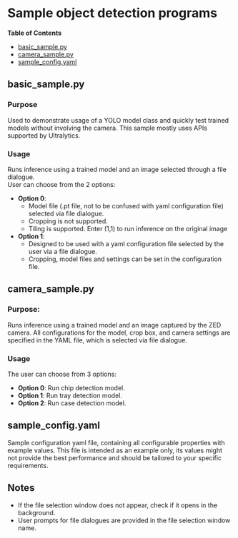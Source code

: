 
<!-- TOC ignore:true -->
# Sample object detection programs
**Table of Contents**
<!-- TOC -->

* [basic_sample.py](#basic_samplepy)
* [camera_sample.py](#camera_samplepy)
* [sample_config.yaml](#sample_configyaml)

<!-- /TOC -->

## basic_sample.py
<!-- TOC ignore:true -->
### Purpose
Used to demonstrate usage of a YOLO model class and quickly test trained models without involving the camera.
This sample mostly uses APIs supported by Ultralytics.

<!-- TOC ignore:true -->
### Usage
Runs inference using a trained model and an image selected through a file dialogue.\
User can choose from the 2 options:
* **Option 0**:
	* Model file (.pt file, not to be confused with yaml configuration file) selected via file dialogue.
	* Cropping is not supported.
	* Tiling is supported. Enter (1,1) to run inference on the original image
* **Option 1**:
	* Designed to be used with a yaml configuration file selected by the user via a file dialogue.
	* Cropping, model files and settings can be set in the configuration file.

## camera_sample.py
<!-- TOC ignore:true -->
### Purpose:
Runs inference using a trained model and an image captured by the ZED camera.
All configurations for the model, crop box, and camera settings are specified in the YAML file, which is selected via file dialogue.

<!-- TOC ignore:true -->
### Usage
The user can choose from 3 options:
* **Option 0**: Run chip detection model.
* **Option 1**: Run tray detection model.
* **Option 2**: Run case detection model.

## sample_config.yaml
Sample configuration yaml file, containing all configurable properties with example values.
This file is intended as an example only, its values might not provide the best performance and should be tailored to your specific requirements.

<!-- TOC ignore:true -->
## Notes
* If the file selection window does not appear, check if it opens in the background.
* User prompts for file dialogues are provided in the file selection window name.
